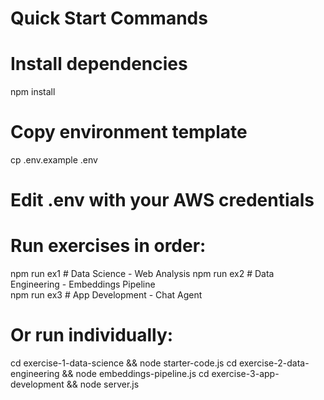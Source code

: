 # Quick Start Commands

# Install dependencies
npm install

# Copy environment template
cp .env.example .env
# Edit .env with your AWS credentials

# Run exercises in order:
npm run ex1  # Data Science - Web Analysis
npm run ex2  # Data Engineering - Embeddings Pipeline  
npm run ex3  # App Development - Chat Agent

# Or run individually:
cd exercise-1-data-science && node starter-code.js
cd exercise-2-data-engineering && node embeddings-pipeline.js
cd exercise-3-app-development && node server.js
